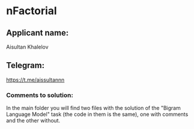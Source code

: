 # nFactorial

## Applicant name:
Aisultan Khalelov

## Telegram:
https://t.me/aissultannn

### Comments to solution:

In the main folder you will find two files with the solution of the "Bigram Language Model" task (the code in them is the same), one with comments and the other without.

